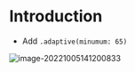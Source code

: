 #  Introduction

- Add `.adaptive(minumum: 65)`

![image-20221005141200833](https://wwwtypora.oss-cn-shanghai.aliyuncs.com/uPic/image-20221005141200833.png)
